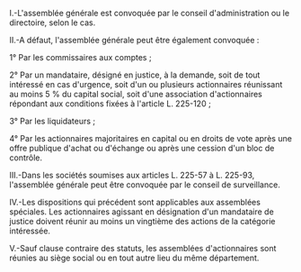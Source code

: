I.-L'assemblée générale est convoquée par le conseil d'administration ou le directoire, selon le cas. 


  

II.-A défaut, l'assemblée générale peut être également convoquée : 


  

1° Par les commissaires aux comptes ; 


  

2° Par un mandataire, désigné en justice, à la demande, soit de tout intéressé en cas d'urgence, soit d'un ou plusieurs actionnaires réunissant au moins 5 % du capital social, soit d'une association d'actionnaires répondant aux conditions fixées à l'article L. 225-120 ; 


  

3° Par les liquidateurs ; 


  

4° Par les actionnaires majoritaires en capital ou en droits de vote après une offre publique d'achat ou d'échange ou après une cession d'un bloc de contrôle. 


  

III.-Dans les sociétés soumises aux articles L. 225-57 à L. 225-93, l'assemblée générale peut être convoquée par le conseil de surveillance. 


  

IV.-Les dispositions qui précédent sont applicables aux assemblées spéciales. Les actionnaires agissant en désignation d'un mandataire de justice doivent réunir au moins un vingtième des actions de la catégorie intéressée. 


  

V.-Sauf clause contraire des statuts, les assemblées d'actionnaires sont réunies au siège social ou en tout autre lieu du même département.


  
